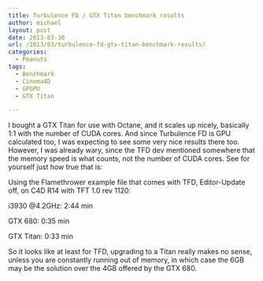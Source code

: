 ```yaml
---
title: Turbulence FD / GTX Titan benchmark results
author: michael
layout: post
date: 2013-03-30
url: /2013/03/turbulence-fd-gtx-titan-benchmark-results/
categories:
  - Peanuts
tags:
  - Benchmark
  - Cinema4D
  - GPGPU
  - GTX Titan

---
```

I bought a GTX Titan for use with Octane, and it scales up nicely, basically 1:1 with the number of CUDA cores. 
And since Turbulence FD is GPU calculated too, I was expecting to see some very nice results there too. 
However, I was already wary, since the TFD dev mentioned somewhere that the memory speed is what counts, 
not the number of CUDA cores. See for yourself just how true that is:

Using the Flamethrower example file that comes with TFD, Editor-Update off, on C4D R14 with TFT 1.0 rev 1120:

i3930 @4.2GHz: 2:44 min
  
GTX 680: 0:35 min
  
GTX Titan: 0:33 min

So it looks like at least for TFD, upgrading to a Titan really makes no sense, unless you are constantly running out of 
memory, in which case the 6GB may be the solution over the 4GB offered by the GTX 680.
